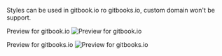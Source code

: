 Styles can be used in gitbook.io ro gitbooks.io, custom domain won't be support. 

Preview for gitbook.io
![Preview for gitbook.io](https://user-images.githubusercontent.com/29678177/182017172-d16f0eab-0c1b-4f66-9207-8edb75edec24.png)


Preview for gitbooks.io
![Preview for gitbooks.io](https://user-images.githubusercontent.com/29678177/182017419-d3a07182-7f82-4dd2-869e-3eee7e2574ae.png)

